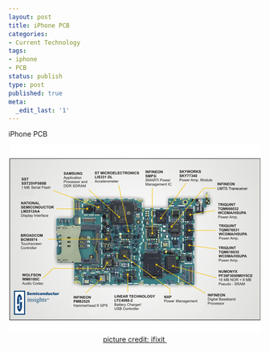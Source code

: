 ```yaml
---
layout: post
title: iPhone PCB
categories:
- Current Technology
tags:
- iphone
- PCB
status: publish
type: post
published: true
meta:
  _edit_last: '1'
---
```

iPhone PCB
<p style="text-align: center;"><img class="aligncenter size-full wp-image-1345" title="iphone-pcb" src="/img/iphone-pcb.jpg" alt="iphone-pcb" width="500" height="375" /><a class="vt-p" href="http://www.ifixit.com/Guide/First-Look/iPhone-3G/600/1">picture credit: ifixit </a></p>
